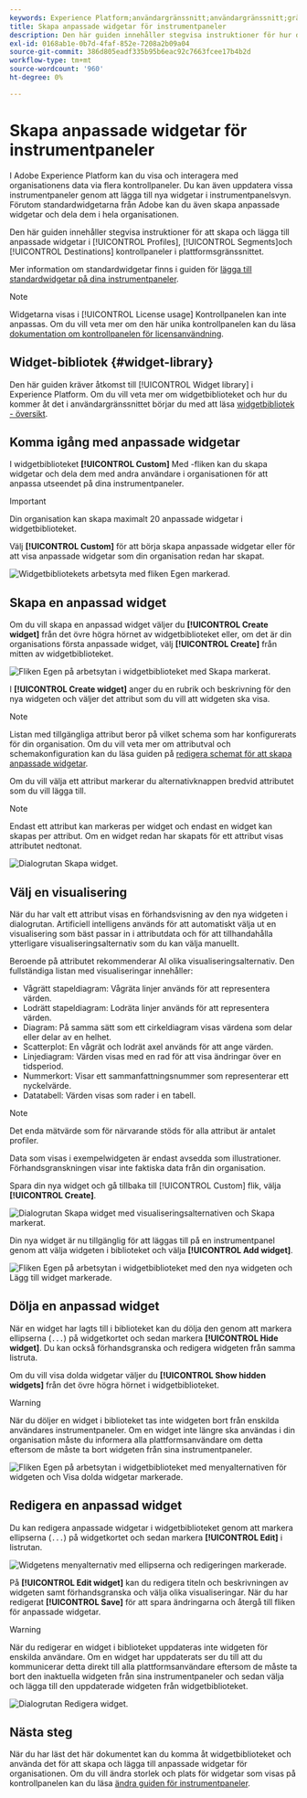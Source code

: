 ```yaml
---
keywords: Experience Platform;användargränssnitt;användargränssnitt;gränssnitt;instrumentpaneler;instrumentpanel;profiler;segment;mål;licensanvändning;widgets;mått;
title: Skapa anpassade widgetar för instrumentpaneler
description: Den här guiden innehåller stegvisa instruktioner för hur du skapar anpassade widgetar som kan användas i Adobe Experience Platform-kontrollpaneler.
exl-id: 0168ab1e-0b7d-4faf-852e-7208a2b09a04
source-git-commit: 386d805eadf335b95b6eac92c7663fcee17b4b2d
workflow-type: tm+mt
source-wordcount: '960'
ht-degree: 0%

---
```


# Skapa anpassade widgetar för instrumentpaneler

I Adobe Experience Platform kan du visa och interagera med organisationens data via flera kontrollpaneler. Du kan även uppdatera vissa instrumentpaneler genom att lägga till nya widgetar i instrumentpanelsvyn. Förutom standardwidgetarna från Adobe kan du även skapa anpassade widgetar och dela dem i hela organisationen.

Den här guiden innehåller stegvisa instruktioner för att skapa och lägga till anpassade widgetar i [!UICONTROL Profiles], [!UICONTROL Segments]och [!UICONTROL Destinations] kontrollpaneler i plattformsgränssnittet.

Mer information om standardwidgetar finns i guiden för [lägga till standardwidgetar på dina instrumentpaneler](standard-widgets.md).

>[!NOTE]
>
>Widgetarna visas i [!UICONTROL License usage] Kontrollpanelen kan inte anpassas. Om du vill veta mer om den här unika kontrollpanelen kan du läsa [dokumentation om kontrollpanelen för licensanvändning](../guides/license-usage.md).

## Widget-bibliotek {#widget-library}

Den här guiden kräver åtkomst till [!UICONTROL Widget library] i Experience Platform. Om du vill veta mer om widgetbiblioteket och hur du kommer åt det i användargränssnittet börjar du med att läsa [widgetbibliotek - översikt](widget-library.md).

## Komma igång med anpassade widgetar

I widgetbiblioteket **[!UICONTROL Custom]** Med -fliken kan du skapa widgetar och dela dem med andra användare i organisationen för att anpassa utseendet på dina instrumentpaneler.

>[!IMPORTANT]
>
>Din organisation kan skapa maximalt 20 anpassade widgetar i widgetbiblioteket.

Välj **[!UICONTROL Custom]** för att börja skapa anpassade widgetar eller för att visa anpassade widgetar som din organisation redan har skapat.

![Widgetbibliotekets arbetsyta med fliken Egen markerad.](../images/customization/custom-widgets.png)

## Skapa en anpassad widget

Om du vill skapa en anpassad widget väljer du **[!UICONTROL Create widget]** från det övre högra hörnet av widgetbiblioteket eller, om det är din organisations första anpassade widget, välj **[!UICONTROL Create]** från mitten av widgetbiblioteket.

![Fliken Egen på arbetsytan i widgetbiblioteket med Skapa markerat.](../images/customization/create-widget.png)

I **[!UICONTROL Create widget]** anger du en rubrik och beskrivning för den nya widgeten och väljer det attribut som du vill att widgeten ska visa.

>[!NOTE]
>
>Listan med tillgängliga attribut beror på vilket schema som har konfigurerats för din organisation. Om du vill veta mer om attributval och schemakonfiguration kan du läsa guiden på [redigera schemat för att skapa anpassade widgetar](edit-schema.md).

Om du vill välja ett attribut markerar du alternativknappen bredvid attributet som du vill lägga till.

>[!NOTE]
>
>Endast ett attribut kan markeras per widget och endast en widget kan skapas per attribut. Om en widget redan har skapats för ett attribut visas attributet nedtonat.

![Dialogrutan Skapa widget.](../images/customization/create-widget-dialog.png)

## Välj en visualisering

När du har valt ett attribut visas en förhandsvisning av den nya widgeten i dialogrutan. Artificiell intelligens används för att automatiskt välja ut en visualisering som bäst passar in i attributdata och för att tillhandahålla ytterligare visualiseringsalternativ som du kan välja manuellt.

Beroende på attributet rekommenderar AI olika visualiseringsalternativ. Den fullständiga listan med visualiseringar innehåller:

* Vågrätt stapeldiagram: Vågräta linjer används för att representera värden.
* Lodrätt stapeldiagram: Lodräta linjer används för att representera värden.
* Diagram: På samma sätt som ett cirkeldiagram visas värdena som delar eller delar av en helhet.
* Scatterplot: En vågrät och lodrät axel används för att ange värden.
* Linjediagram: Värden visas med en rad för att visa ändringar över en tidsperiod.
* Nummerkort: Visar ett sammanfattningsnummer som representerar ett nyckelvärde.
* Datatabell: Värden visas som rader i en tabell.

>[!NOTE]
>
>Det enda mätvärde som för närvarande stöds för alla attribut är antalet profiler.
>
>Data som visas i exempelwidgeten är endast avsedda som illustrationer. Förhandsgranskningen visar inte faktiska data från din organisation.

Spara din nya widget och gå tillbaka till [!UICONTROL Custom] flik, välja **[!UICONTROL Create]**.

![Dialogrutan Skapa widget med visualiseringsalternativen och Skapa markerat.](../images/customization/create-widget-select-attribute.png)

Din nya widget är nu tillgänglig för att läggas till på en instrumentpanel genom att välja widgeten i biblioteket och välja **[!UICONTROL Add widget]**.

![Fliken Egen på arbetsytan i widgetbiblioteket med den nya widgeten och Lägg till widget markerade.](../images/customization/custom-widgets-new.png)

## Dölja en anpassad widget

När en widget har lagts till i biblioteket kan du dölja den genom att markera ellipserna (`...`) på widgetkortet och sedan markera **[!UICONTROL Hide widget]**. Du kan också förhandsgranska och redigera widgeten från samma listruta.

Om du vill visa dolda widgetar väljer du **[!UICONTROL Show hidden widgets]** från det övre högra hörnet i widgetbiblioteket.

>[!WARNING]
>
>När du döljer en widget i biblioteket tas inte widgeten bort från enskilda användares instrumentpaneler. Om en widget inte längre ska användas i din organisation måste du informera alla plattformsanvändare om detta eftersom de måste ta bort widgeten från sina instrumentpaneler.

![Fliken Egen på arbetsytan i widgetbiblioteket med menyalternativen för widgeten och Visa dolda widgetar markerade.](../images/customization/hide-widget.png)

## Redigera en anpassad widget

Du kan redigera anpassade widgetar i widgetbiblioteket genom att markera ellipserna (`...`) på widgetkortet och sedan markera **[!UICONTROL Edit]** i listrutan.

![Widgetens menyalternativ med ellipserna och redigeringen markerade.](../images/customization/custom-widget-edit.png)

På **[!UICONTROL Edit widget]** kan du redigera titeln och beskrivningen av widgeten samt förhandsgranska och välja olika visualiseringar. När du har redigerat **[!UICONTROL Save]** för att spara ändringarna och återgå till fliken för anpassade widgetar.

>[!WARNING]
>
>När du redigerar en widget i biblioteket uppdateras inte widgeten för enskilda användare. Om en widget har uppdaterats ser du till att du kommunicerar detta direkt till alla plattformsanvändare eftersom de måste ta bort den inaktuella widgeten från sina instrumentpaneler och sedan välja och lägga till den uppdaterade widgeten från widgetbiblioteket.

![Dialogrutan Redigera widget.](../images/customization/edit-widget.png)

## Nästa steg

När du har läst det här dokumentet kan du komma åt widgetbiblioteket och använda det för att skapa och lägga till anpassade widgetar för organisationen. Om du vill ändra storlek och plats för widgetar som visas på kontrollpanelen kan du läsa [ändra guiden för instrumentpaneler](modify.md).
